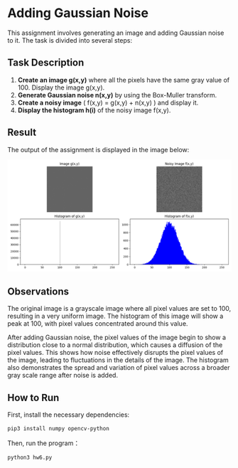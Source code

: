 # Adding Gaussian Noise

This assignment involves generating an image and adding Gaussian noise to it. The task is divided into several steps:

## Task Description

1. **Create an image g(x,y)** where all the pixels have the same gray value of 100. Display the image g(x,y).
2. **Generate Gaussian noise n(x,y)** by using the Box-Muller transform.
3. **Create a noisy image** \( f(x,y) = g(x,y) + n(x,y) \) and display it.
4. **Display the histogram h(i)** of the noisy image f(x,y).

## Result

The output of the assignment is displayed in the image below:

![Result](result.png)

## Observations

The original image is a grayscale image where all pixel values are set to 100, resulting in a very uniform image. The histogram of this image will show a peak at 100, with pixel values concentrated around this value.

After adding Gaussian noise, the pixel values of the image begin to show a distribution close to a normal distribution, which causes a diffusion of the pixel values. This shows how noise effectively disrupts the pixel values of the image, leading to fluctuations in the details of the image. The histogram also demonstrates the spread and variation of pixel values across a broader gray scale range after noise is added.

## How to Run

First, install the necessary dependencies:

```bash
pip3 install numpy opencv-python
```
Then, run the program：

```bash
python3 hw6.py
```
